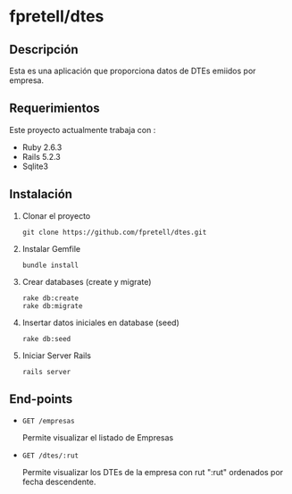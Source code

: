 # fpretell/dtes

## Descripción

Esta es una aplicación que proporciona datos de DTEs emiidos por empresa.


## Requerimientos

Este proyecto actualmente trabaja con :

* Ruby 2.6.3
* Rails 5.2.3
* Sqlite3


## Instalación

  1. Clonar el proyecto
      ```
      git clone https://github.com/fpretell/dtes.git
      ```
  2. Instalar Gemfile
      ```
      bundle install
      ```
  3. Crear databases (create y migrate)
      ```
      rake db:create
      rake db:migrate
      ```
  4. Insertar datos iniciales en database (seed)
      ```
      rake db:seed
      ```
  5. Iniciar Server Rails
      ```
      rails server
      ```

## End-points

  * ```GET /empresas```

    Permite visualizar el listado de Empresas


  * ```GET /dtes/:rut```

    Permite visualizar los DTEs de la empresa con rut ":rut" ordenados por fecha descendente.
